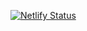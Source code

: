 [![Netlify Status](https://api.netlify.com/api/v1/badges/0dbb7185-3f98-426b-b71c-f9523de037ce/deploy-status)](https://app.netlify.com/projects/trickratul/deploys)
